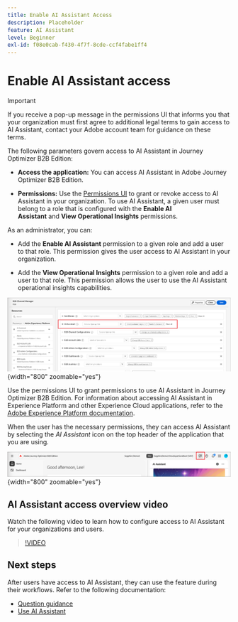 ```yaml
---
title: Enable AI Assistant Access
description: Placeholder
feature: AI Assistant
level: Beginner
exl-id: f08e0cab-f430-4f7f-8cde-ccf4fabe1ff4
---
```

# Enable AI Assistant access
  
>[!IMPORTANT]
>
>If you receive a pop-up message in the permissions UI that informs you that your organization must first agree to additional legal terms to gain access to AI Assistant, contact your Adobe account team for guidance on these terms. 

The following parameters govern access to AI Assistant in Journey Optimizer B2B Edition:

* **Access the application:** You can access AI Assistant in Adobe Journey Optimizer B2B Edition.

* **Permissions:** Use the [Permissions UI](https://experienceleague.adobe.com/en/docs/experience-platform/access-control/abac/permissions-ui/permissions) to grant or revoke access to AI Assistant in your organization. To use AI Assistant, a given user must belong to a role that is configured with the **Enable AI Assistant** and **View Operational Insights** permissions.

As an administrator, you can:
 
* Add the **Enable AI Assistant** permission to a given role and add a user to that role. This permission gives the user access to AI Assistant in your organization.

* Add the **View Operational Insights** permission to a given role and add a user to that role. This permission allows the user to use the AI Assistant operational insights capabilities.

![Assign AI Assistant permissions](./assets/ai-assistant-permissions.png){width="800" zoomable="yes"}

Use the permissions UI to grant permissions to use AI Assistant in Journey Optimizer B2B Edition. For information about accessing AI Assistant in Experience Platform and other Experience Cloud applications, refer to the [Adobe Experience Platform documentation](https://experienceleague.adobe.com/en/docs/experience-platform/ai-assistant/access).

When the user has the necessary permissions, they can access AI Assistant by selecting the _AI Assistant_ icon on the top header of the application that you are using.

![AI Assistant icon in the application header](./assets/ai-assistant-icon-header.png){width="800" zoomable="yes"}

## AI Assistant access overview video

Watch the following video to learn how to configure access to AI Assistant for your organizations and users.

>[!VIDEO](https://video.tv.adobe.com/v/3436470/?learn=on)

## Next steps

After users have access to AI Assistant, they can use the feature during their workflows. Refer to the following documentation:

* [Question guidance](./question-guidance.md)
* [Use AI Assistant](./use-ai-assistant.md)
